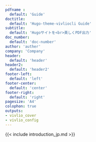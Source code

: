 ```yaml
---
pdfname : 
  default: 'Guide'
doctitle:
  default: 'Hugo-theme-vivliocli Guide'
subtitle:
  default: 'Hugoサイトを<br>美しくPDF出力'
doc_number:
  default: 'doc-number'
author: 'auther'
company: 'Company'
header:
  default: 'header'
header2:
  default: 'header2'
footer-left:
  default: 'left'
footer-center:
  default: 'center'
footer-right:
  default: 'right'
pagesize: 'A4'
colophon: true
outputs:
- vivlio_cover
- vivlio_config
---
```


{{< include introduction_jp.md >}}
